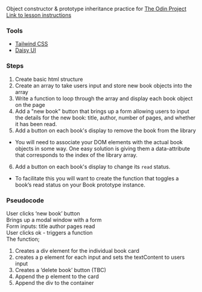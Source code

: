 Object constructor & prototype inheritance practice for [The Odin Project](https://www.theodinproject.com)  
[Link to lesson instructions](https://www.theodinproject.com/paths/full-stack-javascript/courses/javascript/lessons/library)   

### Tools

- [Tailwind CSS](https://tailwindcss.com/)
- [Daisy UI](https://daisyui.com/)  

### Steps

1. Create basic html structure
2. Create an array to take users input and store new book objects into the array
3. Write a function to loop through the array and display each book object on the page
4. Add a "new book" button that brings up a form allowing users to input the details for the new book: title, author, number of pages, and whether it has been read.
5. Add a button on each book's display to remove the book from the library  
  - You will need to associate your DOM elements with the actual book objects in some way. One easy solution is giving them a data-attribute that corresponds to the index of the library array.
6. Add a button on each book's display to change its `read` status.
 - To facilitate this you will want to create the function that toggles a book’s read status on your Book prototype instance.  

### Pseudocode

User clicks ‘new book’ button  
Brings up a modal window with a form  
Form inputs: title author pages read  
User clicks ok - triggers a function  
The function;  
1. Creates a div element for the individual book card
2. creates a p element for each input and sets the textContent to users input
3. Creates a ‘delete book’ button (TBC)
4. Append the p element to the card
5. Append the div to the container